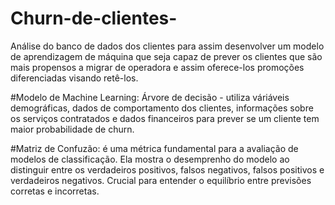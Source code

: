 # Churn-de-clientes-
Análise do banco de dados dos clientes para assim desenvolver um modelo de aprendizagem de máquina que seja capaz de prever os clientes que são mais propensos a migrar de operadora e assim oferece-los promoções diferenciadas visando retê-los.

#Modelo de Machine Learning: 
  Árvore de decisão - utiliza váriáveis demográficas, dados de comportamento dos clientes, informações sobre os serviços contratados e dados financeiros para prever se um cliente tem maior probabilidade de churn.

#Matriz de Confuzão: é uma métrica fundamental para a avaliação de modelos de classificação. Ela mostra o desemprenho do modelo ao distinguir entre os verdadeiros positivos, falsos negativos, falsos positivos e verdadeiros negativos. Crucial para entender o equilíbrio entre previsões corretas e incorretas.
